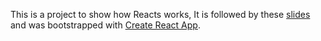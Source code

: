 This is a project to show how Reacts works, It is followed by these [slides](http://slides.com/delvallejonatan/deck/fullscreen) and was bootstrapped with [Create React App](https://github.com/facebookincubator/create-react-app).
